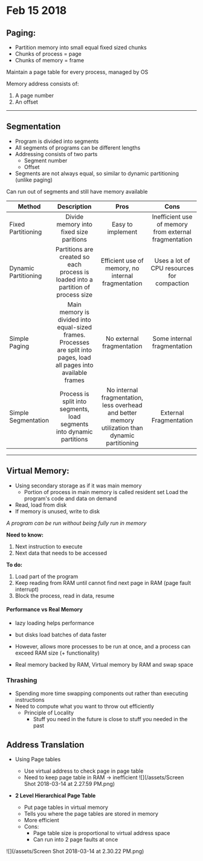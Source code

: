 # Feb 15 2018
## Paging:
- Partition memory into small equal fixed sized chunks
- Chunks of process = page
- Chunks of memory = frame

Maintain a page table for every process, managed by OS

Memory address consists of:
1) A page number
2) An offset

--- 

## Segmentation
- Program is divided into segments
- All segments of programs can be different lengths
- Addressing consists of two parts
    - Segment number
    - Offset
- Segments are not always equal, so similar to dynamic partitioning (unlike paging)

Can run out of segments and still have memory available

| Method        | Description  | Pros | Cons|
| ------------- |:-------------:| :-----:| :-----:|
| Fixed Partitioning | Divide memory into fixed size paritions| Easy to implement | Inefficient use of memory from external fragmentation
| Dynamic Partitioning   | Partitions are created so each process is loaded into a partition of process size    | Efficient use of memory, no internal fragmentation | Uses a lot of CPU resources for compaction
| Simple Paging | Main memory is divided into equal-sized frames. Processes are split into pages, load all pages into available frames   | No external fragmentation | Some internal fragmentation
| Simple Segmentation | Process is split into segments, load segments into dynamic partitions | No internal fragmentation, less overhead and better memory utilization than dynamic partitioning | External Fragmentation

---

## Virtual Memory:
- Using secondary storage as if it was main memory
    - Portion of process in main memory is called resident set
Load the program's code and data on demand
- Read, load from disk
- If memory is unused, write to disk

_A program can be run without being fully run in memory_

**Need to know:**
1. Next instruction to execute
2. Next data that needs to be accessed

**To do:**
1. Load part of the program
2. Keep reading from RAM until cannot find next page in RAM (page fault interrupt)
3. Block the process, read in data, resume

#### Performance vs Real Memory
- lazy loading helps performance
- but disks load batches of data faster

- However, allows more processes to be run at once, and a process can exceed RAM size (+ functionality)
- Real memory backed by RAM, Virtual memory by RAM and swap space

### Thrashing
- Spending more time swapping components out rather than executing instructions
- Need to compute what you want to throw out efficiently
    - Principle of Locality
        - Stuff you need in the future is close to stuff you needed in the past

## Address Translation
- Using Page tables
    - Use virtual address to check page in page table
    - Need to keep page table in RAM -> inefficient
![](/assets/Screen Shot 2018-03-14 at 2.27.59 PM.png)
    


- **2 Level Hierarchical Page Table**
    - Put page tables in virtual memory
    - Tells you where the page tables are stored in memory
    - More efficient
    - Cons:
        - Page table size is proportional to virtual address space
        - Can run into 2 page faults at once

![](/assets/Screen Shot 2018-03-14 at 2.30.22 PM.png)

